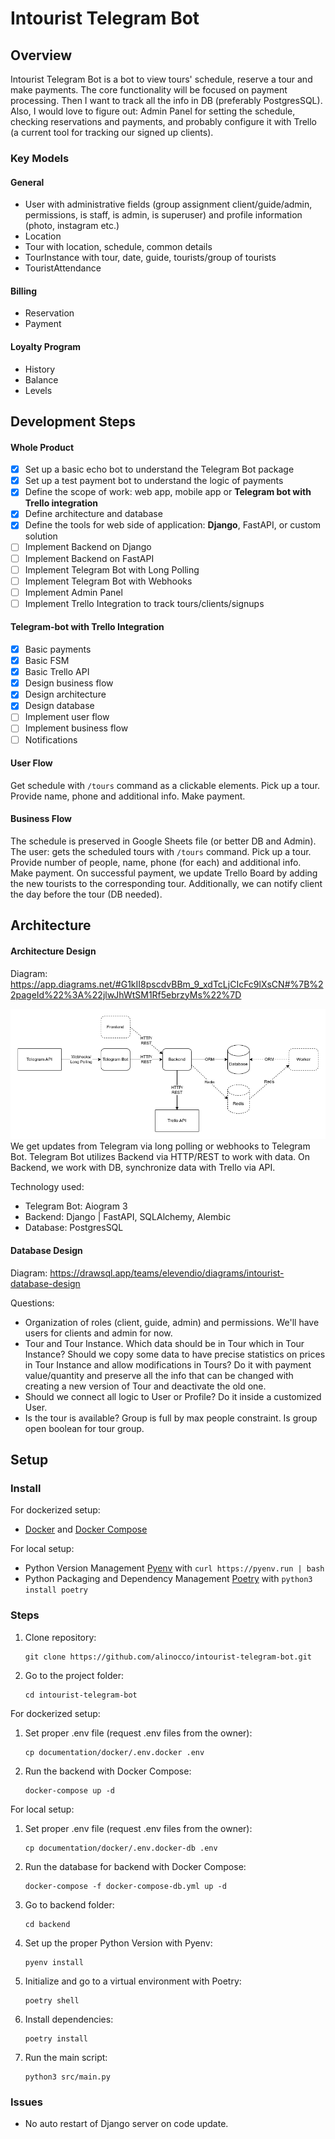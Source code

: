 Intourist Telegram Bot
======================

## Overview

Intourist Telegram Bot is a bot to view tours' schedule, reserve a tour and make payments. The core functionality will
be focused on payment processing. Then I want to track all the info in DB (preferably PostgresSQL). Also, I would love
to figure out: Admin Panel for setting the schedule, checking reservations and payments, and probably configure it with
Trello (a current tool for tracking our signed up clients).

### Key Models

#### General

* User with administrative fields (group assignment client/guide/admin, permissions, is staff, is admin, is superuser)
  and profile information (photo, instagram etc.)
* Location
* Tour with location, schedule, common details
* TourInstance with tour, date, guide, tourists/group of tourists
* TouristAttendance

#### Billing

* Reservation
* Payment

#### Loyalty Program

* History
* Balance
* Levels

## Development Steps

#### Whole Product

- [x] Set up a basic echo bot to understand the Telegram Bot package
- [x] Set up a test payment bot to understand the logic of payments
- [x] Define the scope of work: web app, mobile app or **Telegram bot with Trello integration**
- [x] Define architecture and database
- [x] Define the tools for web side of application: **Django**, FastAPI, or custom solution
- [ ] Implement Backend on Django
- [ ] Implement Backend on FastAPI
- [ ] Implement Telegram Bot with Long Polling
- [ ] Implement Telegram Bot with Webhooks
- [ ] Implement Admin Panel
- [ ] Implement Trello Integration to track tours/clients/signups

#### Telegram-bot with Trello Integration

- [x] Basic payments
- [x] Basic FSM
- [x] Basic Trello API
- [x] Design business flow
- [x] Design architecture
- [x] Design database
- [ ] Implement user flow
- [ ] Implement business flow
- [ ] Notifications

#### User Flow

Get schedule with `/tours` command as a clickable elements. Pick up a tour. Provide name, phone and additional info.
Make payment.

#### Business Flow

The schedule is preserved in Google Sheets file (or better DB and Admin). The user: gets the scheduled tours
with `/tours` command. Pick up a tour. Provide number of people, name, phone (for each) and additional info. Make
payment. On successful payment, we update Trello Board by adding the new tourists to the corresponding tour.
Additionally, we can notify client the day before the tour (DB needed).

## Architecture

#### Architecture Design

Diagram: https://app.diagrams.net/#G1kII8pscdvBBm_9_xdTcLjCIcFc9lXsCN#%7B%22pageId%22%3A%22jlwJhWtSM1Rf5ebrzyMs%22%7D

![Architecture Design Diagram](documentation/images/architecture_design.png)
We get updates from Telegram via long polling or webhooks to Telegram Bot. Telegram Bot utilizes Backend via HTTP/REST
to work with data. On Backend, we work with DB, synchronize data with Trello via API.

Technology used:

* Telegram Bot: Aiogram 3
* Backend: Django | FastAPI, SQLAlchemy, Alembic
* Database: PostgresSQL

#### Database Design

Diagram: https://drawsql.app/teams/elevendio/diagrams/intourist-database-design

Questions:

* Organization of roles (client, guide, admin) and permissions. We'll have users for clients and admin for now.
* Tour and Tour Instance. Which data should be in Tour which in Tour Instance? Should we copy some data to have
  precise statistics on prices in Tour Instance and allow modifications in Tours? Do it with payment value/quantity and
  preserve all the info that can be changed with creating a new version of Tour and deactivate the old one.
* Should we connect all logic to User or Profile? Do it inside a customized User.
* Is the tour is available? Group is full by max people constraint. Is group open boolean for tour group.

## Setup

### Install

For dockerized setup:

* [Docker](https://www.docker.com/) and [Docker Compose](https://docs.docker.com/compose/)

For local setup:

* Python Version Management [Pyenv](https://github.com/pyenv/pyenv) with `curl https://pyenv.run | bash`
* Python Packaging and Dependency Management [Poetry](https://python-poetry.org/docs/) with `python3 install poetry`

### Steps

1. Clone repository:
   ```
   git clone https://github.com/alinocco/intourist-telegram-bot.git
   ```
2. Go to the project folder:
   ```
   cd intourist-telegram-bot
   ```

For dockerized setup:

1. Set proper .env file (request .env files from the owner):
   ```
   cp documentation/docker/.env.docker .env
   ```

2. Run the backend with Docker Compose:
   ```
   docker-compose up -d
   ```

For local setup:

1. Set proper .env file (request .env files from the owner):
   ```
   cp documentation/docker/.env.docker-db .env
   ```

2. Run the database for backend with Docker Compose:
   ```
   docker-compose -f docker-compose-db.yml up -d
   ```

3. Go to backend folder:
   ```
   cd backend
   ```
4. Set up the proper Python Version with Pyenv:
   ```
   pyenv install
   ```
5. Initialize and go to a virtual environment with Poetry:
   ```
   poetry shell
   ```
6. Install dependencies:
   ```
   poetry install
   ```
7. Run the main script:
   ```
   python3 src/main.py
   ```

### Issues

* No auto restart of Django server on code update.
